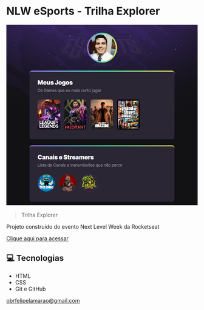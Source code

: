# NLW eSports - Trilha Explorer

![preview](./.github/preview.png)


>Trilha Explorer


Projeto  construido do evento Next Level Week  da Rocketseat

[Clique aqui para acessar](https://felipelamarao.github.io/NLW)

## 💻 Tecnologias 

- HTML
- CSS
- Git e GitHub

obrfelipelamarao@gmail.com 